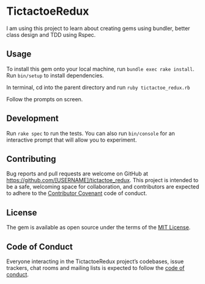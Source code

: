 # TictactoeRedux

I am using this project to learn about creating gems using bundler, better class design and TDD using Rspec.

## Usage

To install this gem onto your local machine, run `bundle exec rake install`. Run `bin/setup` to install dependencies.

In terminal, cd into the parent directory and run `ruby tictactoe_redux.rb`

Follow the prompts on screen.

## Development
Run `rake spec` to run the tests. You can also run `bin/console` for an interactive prompt that will allow you to experiment.

## Contributing

Bug reports and pull requests are welcome on GitHub at https://github.com/[USERNAME]/tictactoe_redux. This project is intended to be a safe, welcoming space for collaboration, and contributors are expected to adhere to the [Contributor Covenant](http://contributor-covenant.org) code of conduct.

## License

The gem is available as open source under the terms of the [MIT License](http://opensource.org/licenses/MIT).

## Code of Conduct

Everyone interacting in the TictactoeRedux project’s codebases, issue trackers, chat rooms and mailing lists is expected to follow the [code of conduct](https://github.com/[USERNAME]/tictactoe_redux/blob/master/CODE_OF_CONDUCT.md).
